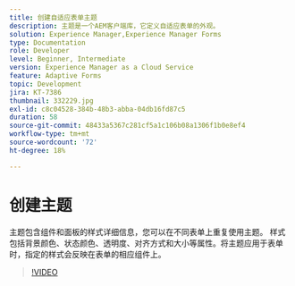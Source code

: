 ```yaml
---
title: 创建自适应表单主题
description: 主题是一个AEM客户端库，它定义自适应表单的外观。
solution: Experience Manager,Experience Manager Forms
type: Documentation
role: Developer
level: Beginner, Intermediate
version: Experience Manager as a Cloud Service
feature: Adaptive Forms
topic: Development
jira: KT-7386
thumbnail: 332229.jpg
exl-id: c8c04528-384b-48b3-abba-04db16fd87c5
duration: 58
source-git-commit: 48433a5367c281cf5a1c106b08a1306f1b0e8ef4
workflow-type: tm+mt
source-wordcount: '72'
ht-degree: 18%

---
```


# 创建主题

主题包含组件和面板的样式详细信息，您可以在不同表单上重复使用主题。 样式包括背景颜色、状态颜色、透明度、对齐方式和大小等属性。将主题应用于表单时，指定的样式会反映在表单的相应组件上。

>[!VIDEO](https://video.tv.adobe.com/v/3424875?quality=12&learn=on&captions=chi_hans)
